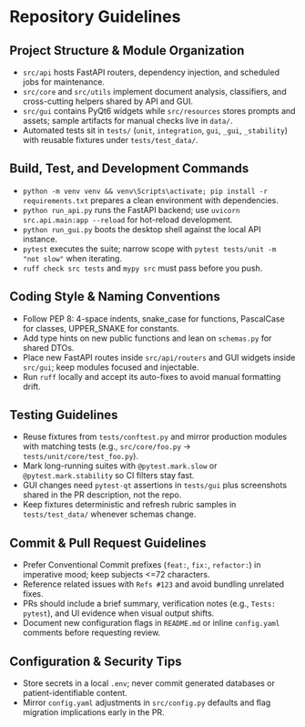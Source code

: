 # Repository Guidelines

## Project Structure & Module Organization
- `src/api` hosts FastAPI routers, dependency injection, and scheduled jobs for maintenance.
- `src/core` and `src/utils` implement document analysis, classifiers, and cross-cutting helpers shared by API and GUI.
- `src/gui` contains PyQt6 widgets while `src/resources` stores prompts and assets; sample artifacts for manual checks live in `data/`.
- Automated tests sit in `tests/` (`unit`, `integration`, `gui`, `_gui`, `_stability`) with reusable fixtures under `tests/test_data/`.

## Build, Test, and Development Commands
- `python -m venv venv && venv\Scripts\activate; pip install -r requirements.txt` prepares a clean environment with dependencies.
- `python run_api.py` runs the FastAPI backend; use `uvicorn src.api.main:app --reload` for hot-reload development.
- `python run_gui.py` boots the desktop shell against the local API instance.
- `pytest` executes the suite; narrow scope with `pytest tests/unit -m "not slow"` when iterating.
- `ruff check src tests` and `mypy src` must pass before you push.

## Coding Style & Naming Conventions
- Follow PEP 8: 4-space indents, snake_case for functions, PascalCase for classes, UPPER_SNAKE for constants.
- Add type hints on new public functions and lean on `schemas.py` for shared DTOs.
- Place new FastAPI routes inside `src/api/routers` and GUI widgets inside `src/gui`; keep modules focused and injectable.
- Run `ruff` locally and accept its auto-fixes to avoid manual formatting drift.

## Testing Guidelines
- Reuse fixtures from `tests/conftest.py` and mirror production modules with matching tests (e.g., `src/core/foo.py` -> `tests/unit/core/test_foo.py`).
- Mark long-running suites with `@pytest.mark.slow` or `@pytest.mark.stability` so CI filters stay fast.
- GUI changes need `pytest-qt` assertions in `tests/gui` plus screenshots shared in the PR description, not the repo.
- Keep fixtures deterministic and refresh rubric samples in `tests/test_data/` whenever schemas change.

## Commit & Pull Request Guidelines
- Prefer Conventional Commit prefixes (`feat:`, `fix:`, `refactor:`) in imperative mood; keep subjects <=72 characters.
- Reference related issues with `Refs #123` and avoid bundling unrelated fixes.
- PRs should include a brief summary, verification notes (e.g., `Tests: pytest`), and UI evidence when visual output shifts.
- Document new configuration flags in `README.md` or inline `config.yaml` comments before requesting review.

## Configuration & Security Tips
- Store secrets in a local `.env`; never commit generated databases or patient-identifiable content.
- Mirror `config.yaml` adjustments in `src/config.py` defaults and flag migration implications early in the PR.
